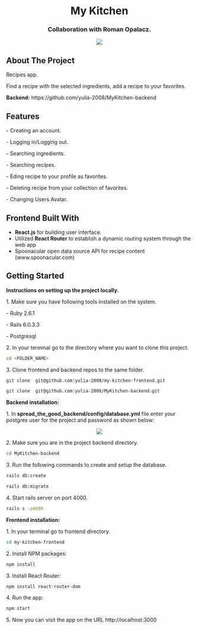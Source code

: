 
<h1 align="center">My Kitchen</h1>
<h3 align="center">Collaboration with Roman Opalacz. </h3>
<div align="center">
<img src="./app-demo.gif"></img>
</div>
<h2>About The Project</h2>
<p>Recipes app.</p>
<p>Find a recipe with the selected ingredients, add a recipe to your favorites.</p> 
<p><b>Backend:</b> https://github.com/yulia-2008/MyKitchen-backend</p>


<h2>Features</h2>
<p>- Creating an account. </p>
<p>- Logging in/Logging out.</p>
<p>- Searching ingredients.</p>
<p>- Searching recipes.</p>
<p>- Eding recipe to your profile as favorites.</p>
<p>- Deleting recipe from your collection of favorites. </p>
<p>- Changing Users Avatar. </p>

<h2>Frontend Built With</h2>
<ul>
 <li> <b>React.js</b> for building user interface. </li>
 <li> Utilized <b>React Router</b> to establish a dynamic routing system through the web app </li>
 <li> Spoonacular open data source API for recipe content (www.spoonacular.com) 
</ul>

<h2>Getting Started</h2>
<p><b>Instructions on setting up the project locally.</b> </p>
<p> 1. Make sure you have following tools installed on the system.</p>
<p>- Ruby 2.6.1 </p>
<p>- Rails 6.0.3.3 </p>
<p>- Postgresql </p>
<p> 2. In your terminal go to the directory where you want to clone this project.</p>

```sh
cd <FOLDER_NAME>
```

<p> 3.  Clone frontend and backend repos to the same folder.</p>

```sh
git clone  git@github.com:yulia-2008/my-kitchen-frontend.git
```

```sh
git clone  git@github.com:yulia-2008/MyKitchen-backend.git
``` 
<p> <b>Backend installation: </b> </p>

<p> 1. In <b>spread_the_good_backend/config/database.yml</b> file enter your postgres user for the project and password as shown below:</p>
 <div align="center">
 <img src="./database_yml_example.jpg"></img>
 </div>
 
 <p> 2. Make sure you are in the project backend directory. </p>
      
```sh
cd MyKitchen-backend
```
 
 <p> 3. Run the following commands to create and setup the database. </p>
     
```sh
rails db:create
```
     
```sh
rails db:migrate
``` 
 <p> 4. Start rails server on port 4000.</p>

```sh
rails s -p4000
```

<p> <b>Frontend installation: </b></p>
 <p> 1. In your terminal go to frontend directory.</p>
 
```sh
cd my-kitchen-frontend
```

 <p> 2. Install NPM packages:</p>
 
```sh
npm install
```
 <p> 3. Install React Router:</p>

```sh
npm install react-router-dom
```
 <p> 4. Run the app:</p>

```sh
npm start
```
<p>5. Now you can visit the app on the URL http://localhost:3000 </p>




